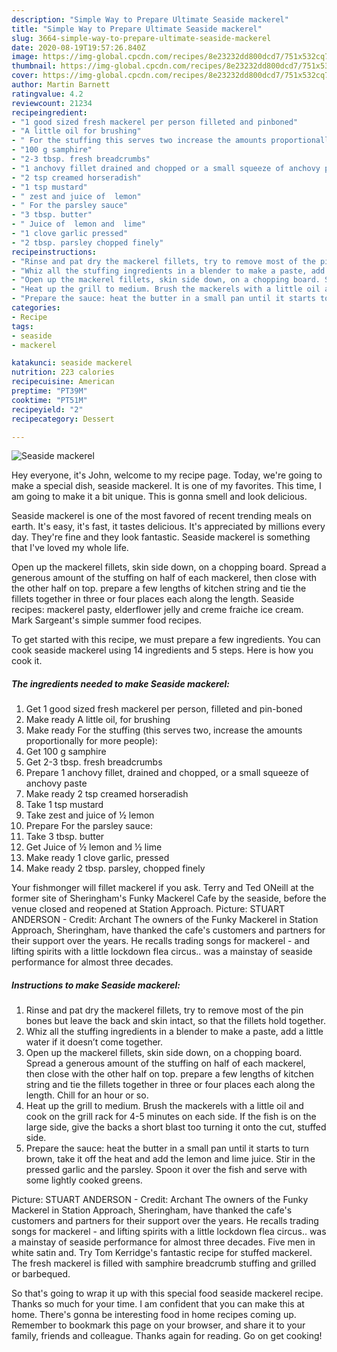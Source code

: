 ```yaml
---
description: "Simple Way to Prepare Ultimate Seaside mackerel"
title: "Simple Way to Prepare Ultimate Seaside mackerel"
slug: 3664-simple-way-to-prepare-ultimate-seaside-mackerel
date: 2020-08-19T19:57:26.840Z
image: https://img-global.cpcdn.com/recipes/8e23232dd800dcd7/751x532cq70/seaside-mackerel-recipe-main-photo.jpg
thumbnail: https://img-global.cpcdn.com/recipes/8e23232dd800dcd7/751x532cq70/seaside-mackerel-recipe-main-photo.jpg
cover: https://img-global.cpcdn.com/recipes/8e23232dd800dcd7/751x532cq70/seaside-mackerel-recipe-main-photo.jpg
author: Martin Barnett
ratingvalue: 4.2
reviewcount: 21234
recipeingredient:
- "1 good sized fresh mackerel per person filleted and pinboned"
- "A little oil for brushing"
- " For the stuffing this serves two increase the amounts proportionally for more people"
- "100 g samphire"
- "2-3 tbsp. fresh breadcrumbs"
- "1 anchovy fillet drained and chopped or a small squeeze of anchovy paste"
- "2 tsp creamed horseradish"
- "1 tsp mustard"
- " zest and juice of  lemon"
- " For the parsley sauce"
- "3 tbsp. butter"
- " Juice of  lemon and  lime"
- "1 clove garlic pressed"
- "2 tbsp. parsley chopped finely"
recipeinstructions:
- "Rinse and pat dry the mackerel fillets, try to remove most of the pin bones but leave the back and skin intact, so that the fillets hold together."
- "Whiz all the stuffing ingredients in a blender to make a paste, add a little water if it doesn’t come together."
- "Open up the mackerel fillets, skin side down, on a chopping board. Spread a generous amount of the stuffing on half of each mackerel, then close with the other half on top. prepare a few lengths of kitchen string and tie the fillets together in three or four places each along the length. Chill for an hour or so."
- "Heat up the grill to medium. Brush the mackerels with a little oil and cook on the grill rack for 4-5 minutes on each side. If the fish is on the large side, give the backs a short blast too turning it onto the cut, stuffed side."
- "Prepare the sauce: heat the butter in a small pan until it starts to turn brown, take it off the heat and add the lemon and lime juice. Stir in the pressed garlic and the parsley. Spoon it over the fish and serve with some lightly cooked greens."
categories:
- Recipe
tags:
- seaside
- mackerel

katakunci: seaside mackerel 
nutrition: 223 calories
recipecuisine: American
preptime: "PT39M"
cooktime: "PT51M"
recipeyield: "2"
recipecategory: Dessert

---
```



![Seaside mackerel](https://img-global.cpcdn.com/recipes/8e23232dd800dcd7/751x532cq70/seaside-mackerel-recipe-main-photo.jpg)

Hey everyone, it's John, welcome to my recipe page. Today, we're going to make a special dish, seaside mackerel. It is one of my favorites. This time, I am going to make it a bit unique. This is gonna smell and look delicious.

Seaside mackerel is one of the most favored of recent trending meals on earth. It's easy, it's fast, it tastes delicious. It's appreciated by millions every day. They're fine and they look fantastic. Seaside mackerel is something that I've loved my whole life.

Open up the mackerel fillets, skin side down, on a chopping board. Spread a generous amount of the stuffing on half of each mackerel, then close with the other half on top. prepare a few lengths of kitchen string and tie the fillets together in three or four places each along the length. Seaside recipes: mackerel pasty, elderflower jelly and creme fraiche ice cream. Mark Sargeant&#39;s simple summer food recipes.


To get started with this recipe, we must prepare a few ingredients. You can cook seaside mackerel using 14 ingredients and 5 steps. Here is how you cook it.

<!--inarticleads1-->

##### The ingredients needed to make Seaside mackerel:

1. Get 1 good sized fresh mackerel per person, filleted and pin-boned
1. Make ready A little oil, for brushing
1. Make ready  For the stuffing (this serves two, increase the amounts proportionally for more people):
1. Get 100 g samphire
1. Get 2-3 tbsp. fresh breadcrumbs
1. Prepare 1 anchovy fillet, drained and chopped, or a small squeeze of anchovy paste
1. Make ready 2 tsp creamed horseradish
1. Take 1 tsp mustard
1. Take  zest and juice of ½ lemon
1. Prepare  For the parsley sauce:
1. Take 3 tbsp. butter
1. Get  Juice of ½ lemon and ½ lime
1. Make ready 1 clove garlic, pressed
1. Make ready 2 tbsp. parsley, chopped finely


Your fishmonger will fillet mackerel if you ask. Terry and Ted ONeill at the former site of Sheringham&#39;s Funky Mackerel Cafe by the seaside, before the venue closed and reopened at Station Approach. Picture: STUART ANDERSON - Credit: Archant The owners of the Funky Mackerel in Station Approach, Sheringham, have thanked the cafe&#39;s customers and partners for their support over the years. He recalls trading songs for mackerel - and lifting spirits with a little lockdown flea circus.. was a mainstay of seaside performance for almost three decades. 

<!--inarticleads2-->

##### Instructions to make Seaside mackerel:

1. Rinse and pat dry the mackerel fillets, try to remove most of the pin bones but leave the back and skin intact, so that the fillets hold together.
1. Whiz all the stuffing ingredients in a blender to make a paste, add a little water if it doesn’t come together.
1. Open up the mackerel fillets, skin side down, on a chopping board. Spread a generous amount of the stuffing on half of each mackerel, then close with the other half on top. prepare a few lengths of kitchen string and tie the fillets together in three or four places each along the length. Chill for an hour or so.
1. Heat up the grill to medium. Brush the mackerels with a little oil and cook on the grill rack for 4-5 minutes on each side. If the fish is on the large side, give the backs a short blast too turning it onto the cut, stuffed side.
1. Prepare the sauce: heat the butter in a small pan until it starts to turn brown, take it off the heat and add the lemon and lime juice. Stir in the pressed garlic and the parsley. Spoon it over the fish and serve with some lightly cooked greens.


Picture: STUART ANDERSON - Credit: Archant The owners of the Funky Mackerel in Station Approach, Sheringham, have thanked the cafe&#39;s customers and partners for their support over the years. He recalls trading songs for mackerel - and lifting spirits with a little lockdown flea circus.. was a mainstay of seaside performance for almost three decades. Five men in white satin and. Try Tom Kerridge&#39;s fantastic recipe for stuffed mackerel. The fresh mackerel is filled with samphire breadcrumb stuffing and grilled or barbequed. 

So that's going to wrap it up with this special food seaside mackerel recipe. Thanks so much for your time. I am confident that you can make this at home. There's gonna be interesting food in home recipes coming up. Remember to bookmark this page on your browser, and share it to your family, friends and colleague. Thanks again for reading. Go on get cooking!
